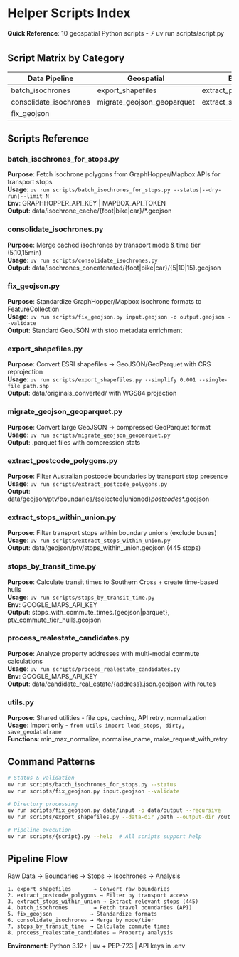 # Helper Scripts Index

**Quick Reference**: 10 geospatial Python scripts - ⚡ uv run scripts/script.py

## Script Matrix by Category

| Data Pipeline | Geospatial | Boundaries | Analysis | Utils |
|---------------|------------|------------|----------|-------|
| batch_isochrones | export_shapefiles | extract_postcode_polygons | stops_by_transit_time | utils |
| consolidate_isochrones | migrate_geojson_geoparquet | extract_stops_within_union | process_realestate_candidates | |
| fix_geojson | | | | |

## Scripts Reference

### batch_isochrones_for_stops.py

**Purpose**: Fetch isochrone polygons from GraphHopper/Mapbox APIs for transport stops  
**Usage**: `uv run scripts/batch_isochrones_for_stops.py --status|--dry-run|--limit N`  
**Env**: GRAPHHOPPER_API_KEY | MAPBOX_API_TOKEN  
**Output**: data/isochrone_cache/{foot|bike|car}/*.geojson

### consolidate_isochrones.py

**Purpose**: Merge cached isochrones by transport mode & time tier (5,10,15min)  
**Usage**: `uv run scripts/consolidate_isochrones.py`  
**Output**: data/isochrones_concatenated/{foot|bike|car}/{5|10|15}.geojson

### fix_geojson.py

**Purpose**: Standardize GraphHopper/Mapbox isochrone formats to FeatureCollection  
**Usage**: `uv run scripts/fix_geojson.py input.geojson -o output.geojson --validate`  
**Output**: Standard GeoJSON with stop metadata enrichment

### export_shapefiles.py

**Purpose**: Convert ESRI shapefiles → GeoJSON/GeoParquet with CRS reprojection  
**Usage**: `uv run scripts/export_shapefiles.py --simplify 0.001 --single-file path.shp`  
**Output**: data/originals_converted/ with WGS84 projection

### migrate_geojson_geoparquet.py

**Purpose**: Convert large GeoJSON → compressed GeoParquet format  
**Usage**: `uv run scripts/migrate_geojson_geoparquet.py`  
**Output**: .parquet files with compression stats

### extract_postcode_polygons.py

**Purpose**: Filter Australian postcode boundaries by transport stop presence  
**Usage**: `uv run scripts/extract_postcode_polygons.py`  
**Output**: data/geojson/ptv/boundaries/{selected|unioned}_postcodes_*.geojson

### extract_stops_within_union.py

**Purpose**: Filter transport stops within boundary unions (exclude buses)  
**Usage**: `uv run scripts/extract_stops_within_union.py`  
**Output**: data/geojson/ptv/stops_within_union.geojson (445 stops)

### stops_by_transit_time.py

**Purpose**: Calculate transit times to Southern Cross + create time-based hulls  
**Usage**: `uv run scripts/stops_by_transit_time.py`  
**Env**: GOOGLE_MAPS_API_KEY  
**Output**: stops_with_commute_times.{geojson|parquet}, ptv_commute_tier_hulls.geojson

### process_realestate_candidates.py

**Purpose**: Analyze property addresses with multi-modal commute calculations  
**Usage**: `uv run scripts/process_realestate_candidates.py`  
**Env**: GOOGLE_MAPS_API_KEY  
**Output**: data/candidate_real_estate/{address}.json.geojson with routes

### utils.py

**Purpose**: Shared utilities - file ops, caching, API retry, normalization  
**Usage**: Import only - `from utils import load_stops, dirty, save_geodataframe`  
**Functions**: min_max_normalize, normalise_name, make_request_with_retry

## Command Patterns

```sh
# Status & validation
uv run scripts/batch_isochrones_for_stops.py --status
uv run scripts/fix_geojson.py input.geojson --validate

# Directory processing  
uv run scripts/fix_geojson.py data/input -o data/output --recursive
uv run scripts/export_shapefiles.py --data-dir /path --output-dir /out

# Pipeline execution
uv run scripts/{script}.py --help  # All scripts support help
```

## Pipeline Flow

Raw Data → Boundaries → Stops → Isochrones → Analysis

```text
1. export_shapefiles       → Convert raw boundaries
2. extract_postcode_polygons → Filter by transport access  
3. extract_stops_within_union → Extract relevant stops (445)
4. batch_isochrones        → Fetch travel boundaries (API)
5. fix_geojson            → Standardize formats
6. consolidate_isochrones → Merge by mode/tier
7. stops_by_transit_time  → Calculate commute times
8. process_realestate_candidates → Property analysis
```

**Environment**: Python 3.12+ | uv + PEP-723 | API keys in .env
